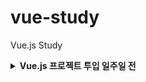 # vue-study

Vue.js Study

<details>

<summary><b>Vue.js 프로젝트 투입 일주일 전</b></summary>

> - [x] Ch 01. Vue.js는 무엇인가?

> - [x] Ch 02. 개발환경 구성 (vs code, node, npm)

> - [x] Ch 03. Vue CLI로 Vue 프로젝트 생성하기

> - [x] Ch 04. Vue Router 설정

> - [x] Ch 05. 컴포넌트 Basic

> - [x] Ch 06. Mock 서버 준비하기

> - [x] Ch 07. 서버 데이터 바인딩 실습

> - [x] Ch 08. 컴포넌트 심화 학습

> - [x] Ch 09. Reusability & Composition

> - [ ] Ch 10. Proxy 사용하기

> - [ ] Ch 11. Vuex (v4.x)

> - [ ] Ch 12. 프로젝트 배포하기

> - [ ] Ch 13. 미니프로젝트: 로그인 처리

> - [ ] Ch 14. 미니프로젝트: 제품 판매 웹앱 구현

</details>
